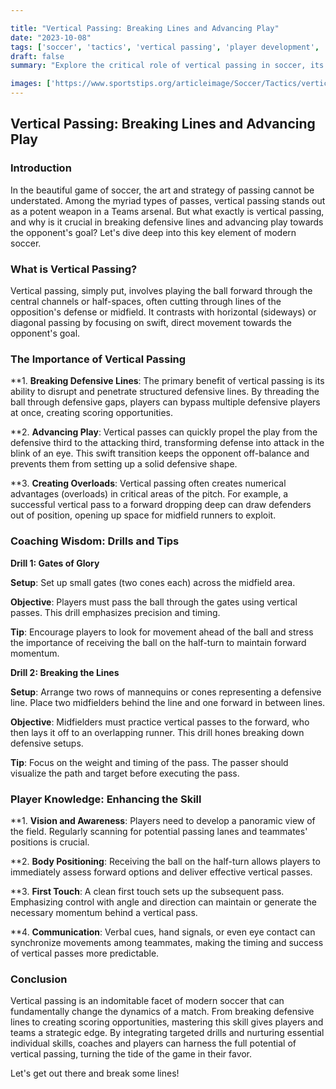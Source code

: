 ```yaml
---

title: "Vertical Passing: Breaking Lines and Advancing Play"
date: "2023-10-08"
tags: ['soccer', 'tactics', 'vertical passing', 'player development', 'coaching', 'strategy', 'football', 'midfield', 'defense']
draft: false
summary: "Explore the critical role of vertical passing in soccer, its impact on breaking defensive lines, and how it propels teams towards the opponent's goal."

images: ['https://www.sportstips.org/articleimage/Soccer/Tactics/vertical_passing_breaking_lines_and_advancing_play.webp']
---
```


## Vertical Passing: Breaking Lines and Advancing Play

### Introduction

In the beautiful game of soccer, the art and strategy of passing cannot be understated. Among the myriad types of passes, vertical passing stands out as a potent weapon in a Teams arsenal. But what exactly is vertical passing, and why is it crucial in breaking defensive lines and advancing play towards the opponent's goal? Let's dive deep into this key element of modern soccer.

### What is Vertical Passing?

Vertical passing, simply put, involves playing the ball forward through the central channels or half-spaces, often cutting through lines of the opposition's defense or midfield. It contrasts with horizontal (sideways) or diagonal passing by focusing on swift, direct movement towards the opponent's goal.

### The Importance of Vertical Passing

**1. **Breaking Defensive Lines**: The primary benefit of vertical passing is its ability to disrupt and penetrate structured defensive lines. By threading the ball through defensive gaps, players can bypass multiple defensive players at once, creating scoring opportunities.

**2. **Advancing Play**: Vertical passes can quickly propel the play from the defensive third to the attacking third, transforming defense into attack in the blink of an eye. This swift transition keeps the opponent off-balance and prevents them from setting up a solid defensive shape.

**3. **Creating Overloads**: Vertical passing often creates numerical advantages (overloads) in critical areas of the pitch. For example, a successful vertical pass to a forward dropping deep can draw defenders out of position, opening up space for midfield runners to exploit.

### Coaching Wisdom: Drills and Tips

**Drill 1: Gates of Glory**

**Setup**: Set up small gates (two cones each) across the midfield area.

**Objective**: Players must pass the ball through the gates using vertical passes. This drill emphasizes precision and timing.

**Tip**: Encourage players to look for movement ahead of the ball and stress the importance of receiving the ball on the half-turn to maintain forward momentum.

**Drill 2: Breaking the Lines**

**Setup**: Arrange two rows of mannequins or cones representing a defensive line. Place two midfielders behind the line and one forward in between lines.

**Objective**: Midfielders must practice vertical passes to the forward, who then lays it off to an overlapping runner. This drill hones breaking down defensive setups.

**Tip**: Focus on the weight and timing of the pass. The passer should visualize the path and target before executing the pass.

### Player Knowledge: Enhancing the Skill

**1. **Vision and Awareness**: Players need to develop a panoramic view of the field. Regularly scanning for potential passing lanes and teammates' positions is crucial. 

**2. **Body Positioning**: Receiving the ball on the half-turn allows players to immediately assess forward options and deliver effective vertical passes.

**3. **First Touch**: A clean first touch sets up the subsequent pass. Emphasizing control with angle and direction can maintain or generate the necessary momentum behind a vertical pass.

**4. **Communication**: Verbal cues, hand signals, or even eye contact can synchronize movements among teammates, making the timing and success of vertical passes more predictable.

### Conclusion

Vertical passing is an indomitable facet of modern soccer that can fundamentally change the dynamics of a match. From breaking defensive lines to creating scoring opportunities, mastering this skill gives players and teams a strategic edge. By integrating targeted drills and nurturing essential individual skills, coaches and players can harness the full potential of vertical passing, turning the tide of the game in their favor.

Let's get out there and break some lines!
```